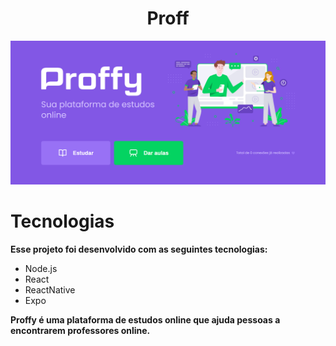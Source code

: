 <h1 align="center">Proff</h1>

<p>
    <img alt="Proffy" src=".github/nlw2-proffy.png">
</p>

<h1>Tecnologias</h1>
<strong>Esse projeto foi desenvolvido com as seguintes tecnologias:</strong>

<ul>
    <li>Node.js</li>
    <li>React</li>
    <li>ReactNative</li>
    <li>Expo</li>
</ul>

<strong>Proffy é uma plataforma de estudos online que ajuda pessoas a encontrarem professores online.</strong>